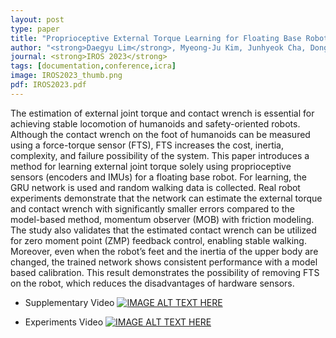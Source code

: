```yaml
---
layout: post
type: paper
title: "Proprioceptive External Torque Learning for Floating Base Robot and its Applications to Humanoid Locomotion"
author: "<strong>Daegyu Lim</strong>, Myeong-Ju Kim, Junhyeok Cha, Donghyeon Kim, Jaeheung Park"
journal: <strong>IROS 2023</strong>
tags: [documentation,conference,icra]
image: IROS2023_thumb.png
pdf: IROS2023.pdf
---
```

The estimation of external joint torque and contact
wrench is essential for achieving stable locomotion of
humanoids and safety-oriented robots. Although the contact
wrench on the foot of humanoids can be measured using
a force-torque sensor (FTS), FTS increases the cost, inertia,
complexity, and failure possibility of the system. This paper
introduces a method for learning external joint torque solely
using proprioceptive sensors (encoders and IMUs) for a floating
base robot. For learning, the GRU network is used and random
walking data is collected. Real robot experiments demonstrate
that the network can estimate the external torque and contact
wrench with significantly smaller errors compared to the
model-based method, momentum observer (MOB) with friction
modeling. The study also validates that the estimated contact
wrench can be utilized for zero moment point (ZMP) feedback
control, enabling stable walking. Moreover, even when the
robot’s feet and the inertia of the upper body are changed, the
trained network shows consistent performance with a model based
calibration. This result demonstrates the possibility of
removing FTS on the robot, which reduces the disadvantages
of hardware sensors.

- Supplementary Video
[![IMAGE ALT TEXT HERE](http://img.youtube.com/vi/gT1D4tOiKpo/0.jpg)](http://www.youtube.com/watch?v=gT1D4tOiKpo)

- Experiments Video
[![IMAGE ALT TEXT HERE](http://img.youtube.com/vi/a2eLoIsEF9I/0.jpg)](http://www.youtube.com/watch?v=a2eLoIsEF9I)


